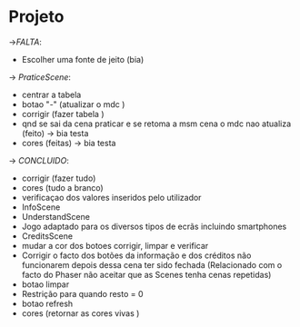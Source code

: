 # Projeto
->*FALTA*:
* Escolher uma fonte de jeito (bia) 

-> *PraticeScene*:

* centrar a tabela 
* botao "-" (atualizar o mdc ) 
* corrigir (fazer tabela ) 
* qnd se sai da cena praticar e se retoma a msm cena  o mdc nao atualiza (feito) -> bia testa 
* cores (feitas) -> bia testa 
 



-> *CONCLUIDO*:
* corrigir (fazer tudo)
* cores (tudo a branco) 
* verificaçao dos valores inseridos pelo utilizador     
* InfoScene 
* UnderstandScene
* Jogo adaptado para os diversos tipos de ecrãs incluindo smartphones
*  CreditsScene
*  mudar a cor dos botoes corrigir, limpar e verificar
* Corrigir o facto dos botões da informação e dos créditos não funcionarem depois dessa cena ter sido fechada (Relacionado com o facto do Phaser não aceitar que as Scenes tenha cenas repetidas) 
* botao limpar 
* Restrição para quando resto = 0 
* botao refresh
* cores (retornar as cores vivas )


